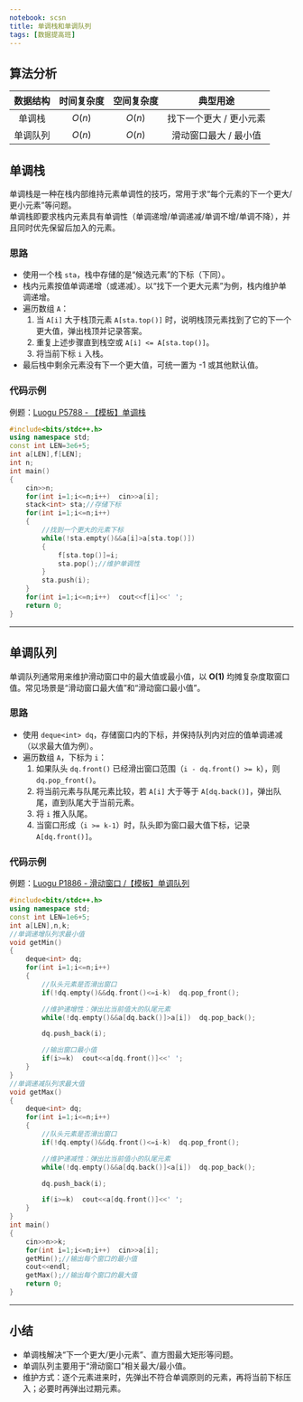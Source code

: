 ```yaml
---
notebook: scsn
title: 单调栈和单调队列
tags: [数据提高班]
---
```


## 算法分析
|数据结构|时间复杂度|空间复杂度|典型用途|
|:-:|:-:|:-:|:-:|
|单调栈|$O(n)$|$O(n)$|找下一个更大 / 更小元素|
|单调队列|$O(n)$|$O(n)$|滑动窗口最大 / 最小值|

## 单调栈
单调栈是一种在栈内部维持元素单调性的技巧，常用于求“每个元素的下一个更大/更小元素”等问题。  
单调栈即要求栈内元素具有单调性（单调递增/单调递减/单调不增/单调不降），并且同时优先保留后加入的元素。
### 思路
- 使用一个栈 `sta`，栈中存储的是“候选元素”的下标（下同）。
- 栈内元素按值单调递增（或递减）。以“找下一个更大元素”为例，栈内维护单调递增。
- 遍历数组 `A`：
  1. 当 `A[i]` 大于栈顶元素 `A[sta.top()]` 时，说明栈顶元素找到了它的下一个更大值，弹出栈顶并记录答案。
  2. 重复上述步骤直到栈空或 `A[i] <= A[sta.top()]`。
  3. 将当前下标 `i` 入栈。
- 最后栈中剩余元素没有下一个更大值，可统一置为 -1 或其他默认值。
### 代码示例
例题：[Luogu P5788 - 【模板】单调栈](https://luogu.com.cn/problem/P5788)
```cpp
#include<bits/stdc++.h>
using namespace std;
const int LEN=3e6+5;
int a[LEN],f[LEN];
int n;
int main()
{
    cin>>n;
    for(int i=1;i<=n;i++)  cin>>a[i];
    stack<int> sta;//存储下标
    for(int i=1;i<=n;i++)
    {
        //找到一个更大的元素下标
        while(!sta.empty()&&a[i]>a[sta.top()])
        {
            f[sta.top()]=i;
            sta.pop();//维护单调性
        }
        sta.push(i);
    }
    for(int i=1;i<=n;i++)  cout<<f[i]<<' ';
    return 0;
}

```

---
## 单调队列
单调队列通常用来维护滑动窗口中的最大值或最小值，以 **O(1)** 均摊复杂度取窗口值。常见场景是“滑动窗口最大值”和“滑动窗口最小值”。
### 思路
- 使用 `deque<int> dq`，存储窗口内的下标，并保持队列内对应的值单调递减（以求最大值为例）。
- 遍历数组 `A`，下标为 `i`：
  1. 如果队头 `dq.front()` 已经滑出窗口范围（`i - dq.front() >= k`），则 `dq.pop_front()`。
  2. 将当前元素与队尾元素比较，若 `A[i]` 大于等于 `A[dq.back()]`，弹出队尾，直到队尾大于当前元素。
  3. 将 `i` 推入队尾。
  4. 当窗口形成（`i >= k-1`）时，队头即为窗口最大值下标，记录 `A[dq.front()]`。

### 代码示例
例题：[Luogu P1886 - 滑动窗口 /【模板】单调队列](https://luogu.com.cn/problem/P1886)
```cpp
#include<bits/stdc++.h>
using namespace std;
const int LEN=1e6+5;
int a[LEN],n,k;
//单调递增队列求最小值
void getMin()
{
    deque<int> dq;
    for(int i=1;i<=n;i++)
    {
        //队头元素是否滑出窗口
        if(!dq.empty()&&dq.front()<=i-k)  dq.pop_front();

        //维护递增性：弹出比当前值大的队尾元素
        while(!dq.empty()&&a[dq.back()]>a[i])  dq.pop_back();

        dq.push_back(i);

        //输出窗口最小值
        if(i>=k)  cout<<a[dq.front()]<<' ';
    }
}
//单调递减队列求最大值
void getMax()
{
    deque<int> dq;
    for(int i=1;i<=n;i++)
    {
        //队头元素是否滑出窗口
        if(!dq.empty()&&dq.front()<=i-k)  dq.pop_front();

        //维护递减性：弹出比当前值小的队尾元素
        while(!dq.empty()&&a[dq.back()]<a[i])  dq.pop_back();

        dq.push_back(i);

        if(i>=k)  cout<<a[dq.front()]<<' ';
    }
}
int main()
{
    cin>>n>>k;
    for(int i=1;i<=n;i++)  cin>>a[i];
    getMin();//输出每个窗口的最小值
    cout<<endl;
    getMax();//输出每个窗口的最大值
    return 0;
}

```

---
## 小结
- 单调栈解决“下一个更大/更小元素”、直方图最大矩形等问题。
- 单调队列主要用于“滑动窗口”相关最大/最小值。
- 维护方式：逐个元素进来时，先弹出不符合单调原则的元素，再将当前下标压入；必要时再弹出过期元素。